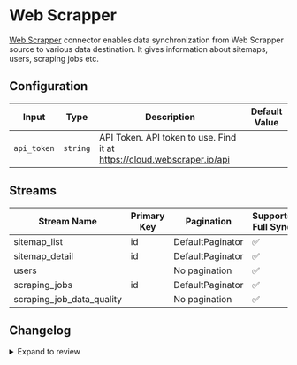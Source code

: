# Web Scrapper
[Web Scrapper](https://webscraper.io/documentation/web-scraper-cloud/api) connector enables data synchronization from Web Scrapper source to various data destination. It gives information about sitemaps, users, scraping jobs etc.

## Configuration

| Input | Type | Description | Default Value |
|-------|------|-------------|---------------|
| `api_token` | `string` | API Token. API token to use. Find it at https://cloud.webscraper.io/api |  |

## Streams
| Stream Name | Primary Key | Pagination | Supports Full Sync | Supports Incremental |
|-------------|-------------|------------|---------------------|----------------------|
| sitemap_list | id | DefaultPaginator | ✅ |  ❌  |
| sitemap_detail | id | DefaultPaginator | ✅ |  ❌  |
| users |  | No pagination | ✅ |  ❌  |
| scraping_jobs | id | DefaultPaginator | ✅ |  ❌  |
| scraping_job_data_quality |  | No pagination | ✅ |  ❌  |

## Changelog

<details>
  <summary>Expand to review</summary>

| Version          | Date              | Pull Request | Subject        |
|------------------|-------------------|--------------|----------------|
| 0.0.24 | 2025-06-15 | [61195](https://github.com/airbytehq/airbyte/pull/61195) | Update dependencies |
| 0.0.23 | 2025-05-24 | [59950](https://github.com/airbytehq/airbyte/pull/59950) | Update dependencies |
| 0.0.22 | 2025-05-04 | [59544](https://github.com/airbytehq/airbyte/pull/59544) | Update dependencies |
| 0.0.21 | 2025-04-26 | [58960](https://github.com/airbytehq/airbyte/pull/58960) | Update dependencies |
| 0.0.20 | 2025-04-19 | [58538](https://github.com/airbytehq/airbyte/pull/58538) | Update dependencies |
| 0.0.19 | 2025-04-12 | [58024](https://github.com/airbytehq/airbyte/pull/58024) | Update dependencies |
| 0.0.18 | 2025-04-05 | [57418](https://github.com/airbytehq/airbyte/pull/57418) | Update dependencies |
| 0.0.17 | 2025-03-29 | [56827](https://github.com/airbytehq/airbyte/pull/56827) | Update dependencies |
| 0.0.16 | 2025-03-22 | [56322](https://github.com/airbytehq/airbyte/pull/56322) | Update dependencies |
| 0.0.15 | 2025-03-08 | [55614](https://github.com/airbytehq/airbyte/pull/55614) | Update dependencies |
| 0.0.14 | 2025-03-01 | [55086](https://github.com/airbytehq/airbyte/pull/55086) | Update dependencies |
| 0.0.13 | 2025-02-22 | [54465](https://github.com/airbytehq/airbyte/pull/54465) | Update dependencies |
| 0.0.12 | 2025-02-15 | [54038](https://github.com/airbytehq/airbyte/pull/54038) | Update dependencies |
| 0.0.11 | 2025-02-08 | [53556](https://github.com/airbytehq/airbyte/pull/53556) | Update dependencies |
| 0.0.10 | 2025-02-01 | [53102](https://github.com/airbytehq/airbyte/pull/53102) | Update dependencies |
| 0.0.9 | 2025-01-25 | [52396](https://github.com/airbytehq/airbyte/pull/52396) | Update dependencies |
| 0.0.8 | 2025-01-18 | [51429](https://github.com/airbytehq/airbyte/pull/51429) | Update dependencies |
| 0.0.7 | 2024-12-28 | [50754](https://github.com/airbytehq/airbyte/pull/50754) | Update dependencies |
| 0.0.6 | 2024-12-21 | [50370](https://github.com/airbytehq/airbyte/pull/50370) | Update dependencies |
| 0.0.5 | 2024-12-14 | [49778](https://github.com/airbytehq/airbyte/pull/49778) | Update dependencies |
| 0.0.4 | 2024-12-12 | [49393](https://github.com/airbytehq/airbyte/pull/49393) | Update dependencies |
| 0.0.3 | 2024-12-11 | [49115](https://github.com/airbytehq/airbyte/pull/49115) | Starting with this version, the Docker image is now rootless. Please note that this and future versions will not be compatible with Airbyte versions earlier than 0.64 |
| 0.0.2 | 2024-11-04 | [48269](https://github.com/airbytehq/airbyte/pull/48269) | Update dependencies |
| 0.0.1 | 2024-10-29 | | Initial release by [@bishalbera](https://github.com/bishalbera) via Connector Builder |

</details>
